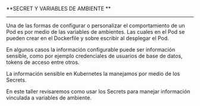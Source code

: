 **SECRET Y VARIABLES DE AMBIENTE **

---

Una de las formas de configurar o personalizar el comportamiento de un Pod es por medio de las variables de ambientes. Las cuales en el Pod se pueden crear en el Dockerfile y sobre escribir al desplegar el Pod.

En algunos casos la información configurable puede ser información sensible, como por ejemplo credenciales de usuarios de base de datos, tokens de acceso entre otros. 

La información sensible en Kubernetes la manejamos por medio de los Secrets.

En este taller revisaremos como usar los Secrets para manejar información vinculada a variables de ambiente. 

